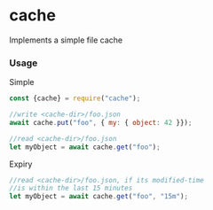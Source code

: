 # cache

Implements a simple file cache

### Usage

Simple

```js
const {cache} = require("cache");

//write <cache-dir>/foo.json
await cache.put("foo", { my: { object: 42 }});

//read <cache-dir>/foo.json
let myObject = await cache.get("foo");
```

Expiry

```js
//read <cache-dir>/foo.json, if its modified-time
//is within the last 15 minutes
let myObject = await cache.get("foo", "15m");
```
